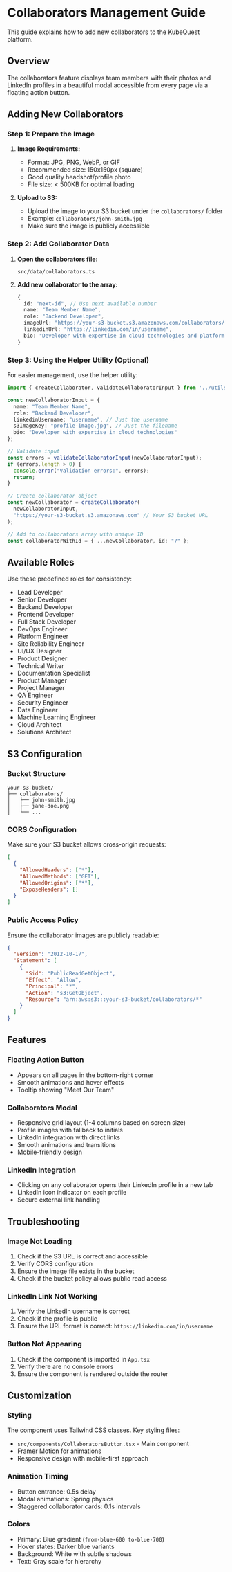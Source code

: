 # Collaborators Management Guide

This guide explains how to add new collaborators to the KubeQuest platform.

## Overview

The collaborators feature displays team members with their photos and LinkedIn profiles in a beautiful modal accessible from every page via a floating action button.

## Adding New Collaborators

### Step 1: Prepare the Image

1. **Image Requirements:**
   - Format: JPG, PNG, WebP, or GIF
   - Recommended size: 150x150px (square)
   - Good quality headshot/profile photo
   - File size: < 500KB for optimal loading

2. **Upload to S3:**
   - Upload the image to your S3 bucket under the `collaborators/` folder
   - Example: `collaborators/john-smith.jpg`
   - Make sure the image is publicly accessible

### Step 2: Add Collaborator Data

1. **Open the collaborators file:**
   ```
   src/data/collaborators.ts
   ```

2. **Add new collaborator to the array:**
   ```typescript
   {
     id: "next-id", // Use next available number
     name: "Team Member Name",
     role: "Backend Developer",
     imageUrl: "https://your-s3-bucket.s3.amazonaws.com/collaborators/profile-image.jpg",
     linkedinUrl: "https://linkedin.com/in/username",
     bio: "Developer with expertise in cloud technologies and platform development"
   }
   ```

### Step 3: Using the Helper Utility (Optional)

For easier management, use the helper utility:

```typescript
import { createCollaborator, validateCollaboratorInput } from '../utils/collaboratorHelper';

const newCollaboratorInput = {
  name: "Team Member Name",
  role: "Backend Developer",
  linkedinUsername: "username", // Just the username
  s3ImageKey: "profile-image.jpg", // Just the filename
  bio: "Developer with expertise in cloud technologies"
};

// Validate input
const errors = validateCollaboratorInput(newCollaboratorInput);
if (errors.length > 0) {
  console.error("Validation errors:", errors);
  return;
}

// Create collaborator object
const newCollaborator = createCollaborator(
  newCollaboratorInput,
  "https://your-s3-bucket.s3.amazonaws.com" // Your S3 bucket URL
);

// Add to collaborators array with unique ID
const collaboratorWithId = { ...newCollaborator, id: "7" };
```

## Available Roles

Use these predefined roles for consistency:

- Lead Developer
- Senior Developer
- Backend Developer
- Frontend Developer
- Full Stack Developer
- DevOps Engineer
- Platform Engineer
- Site Reliability Engineer
- UI/UX Designer
- Product Designer
- Technical Writer
- Documentation Specialist
- Product Manager
- Project Manager
- QA Engineer
- Security Engineer
- Data Engineer
- Machine Learning Engineer
- Cloud Architect
- Solutions Architect

## S3 Configuration

### Bucket Structure
```
your-s3-bucket/
├── collaborators/
│   ├── john-smith.jpg
│   ├── jane-doe.png
│   └── ...
```

### CORS Configuration
Make sure your S3 bucket allows cross-origin requests:

```json
[
  {
    "AllowedHeaders": ["*"],
    "AllowedMethods": ["GET"],
    "AllowedOrigins": ["*"],
    "ExposeHeaders": []
  }
]
```

### Public Access Policy
Ensure the collaborator images are publicly readable:

```json
{
  "Version": "2012-10-17",
  "Statement": [
    {
      "Sid": "PublicReadGetObject",
      "Effect": "Allow",
      "Principal": "*",
      "Action": "s3:GetObject",
      "Resource": "arn:aws:s3:::your-s3-bucket/collaborators/*"
    }
  ]
}
```

## Features

### Floating Action Button
- Appears on all pages in the bottom-right corner
- Smooth animations and hover effects
- Tooltip showing "Meet Our Team"

### Collaborators Modal
- Responsive grid layout (1-4 columns based on screen size)
- Profile images with fallback to initials
- LinkedIn integration with direct links
- Smooth animations and transitions
- Mobile-friendly design

### LinkedIn Integration
- Clicking on any collaborator opens their LinkedIn profile in a new tab
- LinkedIn icon indicator on each profile
- Secure external link handling

## Troubleshooting

### Image Not Loading
1. Check if the S3 URL is correct and accessible
2. Verify CORS configuration
3. Ensure the image file exists in the bucket
4. Check if the bucket policy allows public read access

### LinkedIn Link Not Working
1. Verify the LinkedIn username is correct
2. Check if the profile is public
3. Ensure the URL format is correct: `https://linkedin.com/in/username`

### Button Not Appearing
1. Check if the component is imported in `App.tsx`
2. Verify there are no console errors
3. Ensure the component is rendered outside the router

## Customization

### Styling
The component uses Tailwind CSS classes. Key styling files:
- `src/components/CollaboratorsButton.tsx` - Main component
- Framer Motion for animations
- Responsive design with mobile-first approach

### Animation Timing
- Button entrance: 0.5s delay
- Modal animations: Spring physics
- Staggered collaborator cards: 0.1s intervals

### Colors
- Primary: Blue gradient (`from-blue-600 to-blue-700`)
- Hover states: Darker blue variants
- Background: White with subtle shadows
- Text: Gray scale for hierarchy
